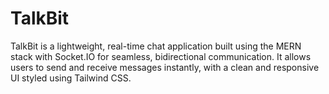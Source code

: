 # TalkBit
TalkBit is a lightweight, real-time chat application built using the MERN stack with Socket.IO for seamless, bidirectional communication. It allows users to send and receive messages instantly, with a clean and responsive UI styled using Tailwind CSS.
